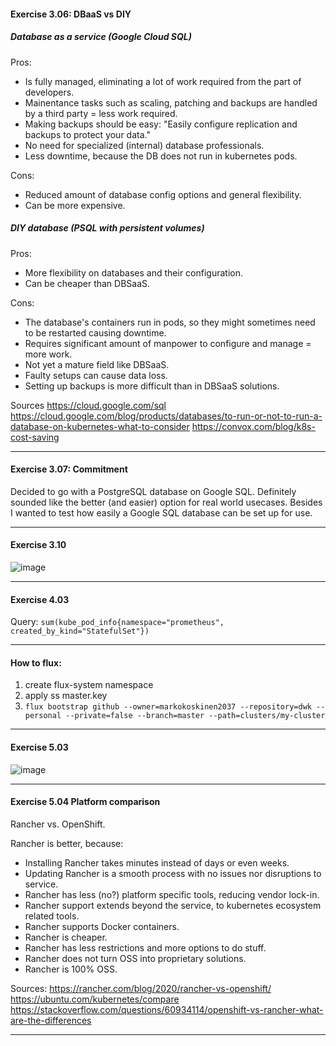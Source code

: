 #### Exercise 3.06: DBaaS vs DIY

##### Database as a service (Google Cloud SQL)

Pros:

- Is fully managed, eliminating a lot of work required from the part of developers.
- Mainentance tasks such as scaling, patching and backups are handled by a third party = less work required.
- Making backups should be easy: "Easily configure replication and backups to protect your data."
- No need for specialized (internal) database professionals.
- Less downtime, because the DB does not run in kubernetes pods.

Cons:

- Reduced amount of database config options and general flexibility.
- Can be more expensive.

##### DIY database (PSQL with persistent volumes)

Pros:

- More flexibility on databases and their configuration.
- Can be cheaper than DBSaaS.

Cons:

- The database's containers run in pods, so they might sometimes need to be restarted causing downtime.
- Requires significant amount of manpower to configure and manage = more work.
- Not yet a mature field like DBSaaS.
- Faulty setups can cause data loss.
- Setting up backups is more difficult than in DBSaaS solutions.

Sources
https://cloud.google.com/sql
https://cloud.google.com/blog/products/databases/to-run-or-not-to-run-a-database-on-kubernetes-what-to-consider
https://convox.com/blog/k8s-cost-saving

---

#### Exercise 3.07: Commitment

Decided to go with a PostgreSQL database on Google SQL. Definitely sounded like the better (and easier) option for real world usecases. Besides I wanted to test how easily a Google SQL database can be set up for use.

---

#### Exercise 3.10

![image](https://user-images.githubusercontent.com/22393121/115245683-e0ad8300-a12d-11eb-9875-78a9565d94ab.png)

---

#### Exercise 4.03

Query: `sum(kube_pod_info{namespace="prometheus", created_by_kind="StatefulSet"})`

---

#### How to flux:

1. create flux-system namespace
2. apply ss master.key
3. `flux bootstrap github --owner=markokoskinen2037 --repository=dwk --personal --private=false --branch=master --path=clusters/my-cluster`

---

#### Exercise 5.03

![image](https://user-images.githubusercontent.com/22393121/115956260-884afc80-a504-11eb-8e94-9032c178fd2a.png)

---

#### Exercise 5.04 Platform comparison

Rancher vs. OpenShift.

Rancher is better, because:

- Installing Rancher takes minutes instead of days or even weeks.
- Updating Rancher is a smooth process with no issues nor disruptions to service.
- Rancher has less (no?) platform specific tools, reducing vendor lock-in.
- Rancher support extends beyond the service, to kubernetes ecosystem related tools.
- Rancher supports Docker containers.
- Rancher is cheaper.
- Rancher has less restrictions and more options to do stuff.
- Rancher does not turn OSS into proprietary solutions.
- Rancher is 100% OSS.

Sources:
https://rancher.com/blog/2020/rancher-vs-openshift/
https://ubuntu.com/kubernetes/compare
https://stackoverflow.com/questions/60934114/openshift-vs-rancher-what-are-the-differences

---
